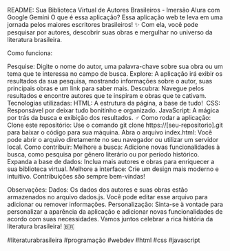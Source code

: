 README: Sua Biblioteca Virtual de Autores Brasileiros - Imersão Alura com Google Gemini
O que é essa aplicação?
Essa aplicação web te leva em uma jornada pelos maiores escritores brasileiros! ✨ Com ela, você pode pesquisar por autores, descobrir suas obras e mergulhar no universo da literatura brasileira.

Como funciona:

Pesquise: Digite o nome do autor, uma palavra-chave sobre sua obra ou um tema que te interessa no campo de busca.
Explore: A aplicação irá exibir os resultados da sua pesquisa, mostrando informações sobre o autor, suas principais obras e um link para saber mais.
Descubra: Navegue pelos resultados e encontre autores que te inspiram e obras que te cativam.
Tecnologias utilizadas:
HTML: A estrutura da página, a base de tudo! ️
CSS: Responsável por deixar tudo bonitinho e organizado.
JavaScript: A mágica por trás da busca e exibição dos resultados. ‍♂️
Como rodar a aplicação:
Clone este repositório: Use o comando git clone https://[seu-repositorio].git para baixar o código para sua máquina.
Abra o arquivo index.html: Você pode abrir o arquivo diretamente no seu navegador ou utilizar um servidor local.
Como contribuir:
Melhore a busca: Adicione novas funcionalidades à busca, como pesquisa por gênero literário ou por período histórico.
Expanda a base de dados: Inclua mais autores e obras para enriquecer a sua biblioteca virtual.
Melhore a interface: Crie um design mais moderno e intuitivo.
Contribuições são sempre bem-vindas!

Observações:
Dados: Os dados dos autores e suas obras estão armazenados no arquivo dados.js. Você pode editar esse arquivo para adicionar ou remover informações.
Personalização: Sinta-se à vontade para personalizar a aparência da aplicação e adicionar novas funcionalidades de acordo com suas necessidades.
Vamos juntos celebrar a rica história da literatura brasileira! 🇧🇷

#literaturabrasileira #programação #webdev #html #css #javascript
